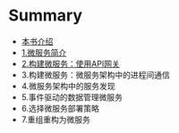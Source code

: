 # Summary

* [本书介绍](README.md)
* [1.微服务简介](chapter1.md)
* [2.构建微服务：使用API​​网关](2.api.md)
* 3.构建微服务：微服务架构中的进程间通信
* 4.微服务架构中的服务发现
* 5.事件驱动的数据管理微服务
* 6.选择微服务部署策略
* 7.重组重构为微服务

